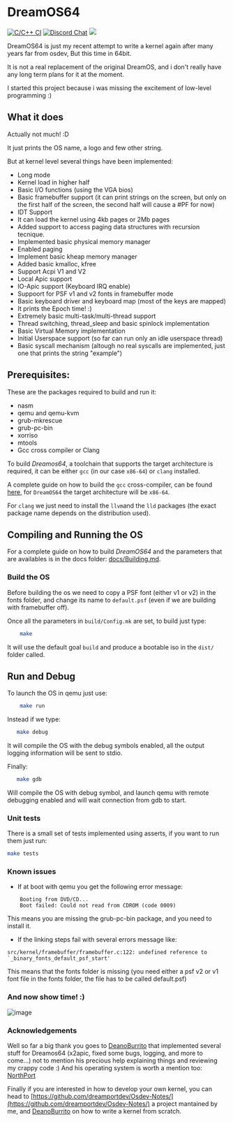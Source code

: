 # DreamOS64


[![C/C++ CI](https://github.com/dreamos82/Dreamos64/actions/workflows/c-cpp.yml/badge.svg)](https://github.com/dreamos82/Dreamos64/actions/workflows/c-cpp.yml) [![Discord Chat](https://img.shields.io/discord/578193015433330698.svg?style=flat)](https://discordapp.com/channels/578193015433330698/578193713340219392) ![](https://tokei.rs/b1/github/dreamos82/Dreamos64)

DreamOS64 is just my recent attempt to write a kernel again after many years far from osdev,
But this time in 64bit.

It is not a real replacement of the original DreamOS, and i don't really have any long term plans for it at the moment.

I started this project because i was missing the excitement of low-level programming :)

## What it does

Actually not much! :D

It just prints the OS name, a logo and few other string.

But at kernel level several things have been implemented:

* Long mode
* Kernel load in higher half
* Basic I/O functions (using the VGA bios)
* Basic framebuffer support (it can print strings on the screen, but only on the first half of the screen, the second half will cause a #PF for now)
* IDT Support
* It can load the kernel using 4kb pages or 2Mb pages
* Added support to access paging data structures with recursion tecnique.
* Implemented basic physical memory manager
* Enabled paging
* Implement basic kheap memory manager
* Added basic kmalloc, kfree
* Support Acpi V1 and V2
* Local Apic support
* IO-Apic support (Keyboard IRQ enable)
* Suppoort for PSF v1 and v2 fonts in framebuffer mode
* Basic keyboard driver and keyboard map (most of the keys are mapped)
* It prints the Epoch time! :)
* Extremely basic multi-task/multi-thread support
* Thread switching, thread_sleep and basic spinlock implementation
* Basic Virtual Memory implementation
* Initial Userspace support (so far can run only an idle userspace thread)
* Basic syscall mechanism (altough no real syscalls are implemented, just one that prints the string "example")

## Prerequisites:

These are the packages required to build and run it:

* nasm
* qemu and qemu-kvm
* grub-mkrescue
* grub-pc-bin
* xorriso
* mtools
* Gcc cross compiler or Clang

To build _Dreamos64_, a toolchain that supports the target architecture is required,  it can be either   `gcc`  (in our case `x86-64`) or `clang` installed.

A complete guide on how to build the `gcc` cross-compiler, can be found [here](https://github.com/dreamos82/Osdev-Notes/blob/master/99_Appendices/E_Cross_Compilers.md), for `DreamOS64` the target architecture will be `x86-64`.

For `clang` we just need to install the `llvm`and the `lld` packages (the exact package name depends on the distribution used).

## Compiling and Running the OS

For a  complete guide on how to build _DreamOS64_ and the parameters that are availables is in the docs folder: [docs/Building.md](docs/Building.md).

### Build the OS

Before building the os we need to copy a PSF font (either v1 or v2) in the fonts folder, and change its name to `default.psf` (even if we are building with framebuffer off).

Once all the parameters in `build/Config.mk` are set, to build just type:

```bash
    make
```

It will use the default goal `build` and produce a bootable iso in the `dist/` folder called.

## Run and Debug

To launch the OS in qemu just use:

```bash
    make run
```

Instead if we type:

```bash
   make debug
```

It will compile the OS with the debug symbols enabled, all the output logging information will be sent to stdio.

Finally:

```bash
   make gdb
```

Will compile the OS with debug symbol, and launch qemu with remote debugging enabled and will wait connection from gdb to start.


### Unit tests

There is a small set of tests implemented using asserts, if you want to run them just run:

```bash
make tests
```

### Known issues

* If at boot with qemu you get the following error message:

```
	Booting from DVD/CD...
	Boot failed: Could not read from CDROM (code 0009)
```
This means you are missing the grub-pc-bin package, and you need to install it.

* If the linking steps fail with several errors message like:

```
src/kernel/framebuffer/framebuffer.c:122: undefined reference to `_binary_fonts_default_psf_start'
```

This means that the fonts folder is missing (you need either a psf v2 or v1 font file in the fonts folder, the file has to be called default.psf)

### And now show time! :)

![image](https://github.com/dreamos82/Dreamos64/assets/59960116/6a572f8a-9229-4a7d-8f15-be4d2dbcb6d3)


### Acknowledgements

Well so far a big thank you goes to [DeanoBurrito](https://github.com/DeanoBurrito) that implemented several stuff for Dreamos64 (x2apic, fixed some bugs, logging, and more to come...) not to mention his precious help explaining things and reviewing my crappy code :)
And his operating system is worth a mention too: [NorthPort](https://github.com/DeanoBurrito/northport)

Finally if you are interested in how to develop your own kernel, you can head to [https://github.com/dreamportdev/Osdev-Notes/](https://github.com/dreamportdev/Osdev-Notes/) a project  mantained by me, and [DeanoBurrito](https://github.com/DeanoBurrito) on how to write a kernel from scratch.

